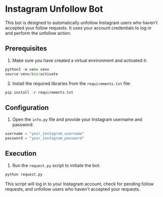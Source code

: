 # Instagram Unfollow Bot

This bot is designed to automatically unfollow Instagram users who haven't accepted your follow requests. It uses your account credentials to log in and perform the unfollow action.

## Prerequisites

1. Make sure you have created a virtual environment and activated it:

```py
python3 -m venv venv
source venv/bin/activate
```

2. Install the required libraries from the `requirements.txt` file:

```py
pip install -r requirements.txt
```

## Configuration

1. Open the `info.py` file and provide your Instagram username and password:
```python
username = "your_instagram_username"
password = "your_instagram_password"
```

## Execution

1. Run the `request.py` script to initiate the bot:
```py
python request.py
```

This script will log in to your Instagram account, check for pending follow requests, and unfollow users who haven't accepted your requests.






